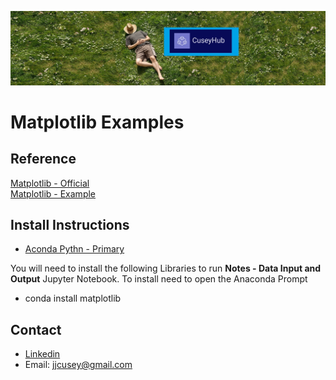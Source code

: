 ![CuseyHub](https://github.com/cusey/ImageForWiki/blob/master/Logos/CuseyHub_Banner_Small.jpg)    
# Matplotlib Examples   

## Reference   
[Matplotlib - Official](https://matplotlib.org/)     
[Matplotlib - Example](https://matplotlib.org/gallery/index.html)   

## Install Instructions
* [Aconda Pythn - Primary ](https://anaconda.org/)

You will need to install the following Libraries to run **Notes - Data Input and Output** Jupyter Notebook. To install need to open the  Anaconda Prompt  

* conda install matplotlib
   
## Contact      
* [Linkedin](https://www.linkedin.com/in/john-cusey-06b7184/)    
* Email: jjcusey@gmail.com  
